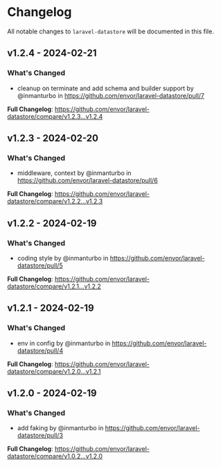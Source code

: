 # Changelog

All notable changes to `laravel-datastore` will be documented in this file.

## v1.2.4 - 2024-02-21

### What's Changed

* cleanup on terminate and add schema and builder support by @inmanturbo in https://github.com/envor/laravel-datastore/pull/7

**Full Changelog**: https://github.com/envor/laravel-datastore/compare/v1.2.3...v1.2.4

## v1.2.3 - 2024-02-20

### What's Changed

* middleware, context by @inmanturbo in https://github.com/envor/laravel-datastore/pull/6

**Full Changelog**: https://github.com/envor/laravel-datastore/compare/v1.2.2...v1.2.3

## v1.2.2 - 2024-02-19

### What's Changed

* coding style by @inmanturbo in https://github.com/envor/laravel-datastore/pull/5

**Full Changelog**: https://github.com/envor/laravel-datastore/compare/v1.2.1...v1.2.2

## v1.2.1 - 2024-02-19

### What's Changed

* env in config by @inmanturbo in https://github.com/envor/laravel-datastore/pull/4

**Full Changelog**: https://github.com/envor/laravel-datastore/compare/v1.2.0...v1.2.1

## v1.2.0 - 2024-02-19

### What's Changed

* add faking by @inmanturbo in https://github.com/envor/laravel-datastore/pull/3

**Full Changelog**: https://github.com/envor/laravel-datastore/compare/v1.0.2...v1.2.0
